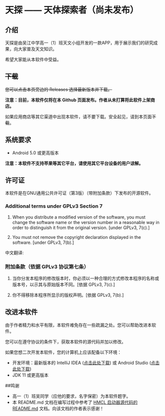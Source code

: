 # 天探 —— 天体探索者（尚未发布）

## 介绍

天探是由吴江中学高一（1）班天文小组开发的一款APP，用于展示我们的研究成果，向大家普及天文知识。

希望大家能从本软件中受益。


## ~~下载~~

~~您可以点击本页旁边的 Releases 选择最新版本并下载。~~

**注意：目前，本软件仅将在本 Github 页面发布。作者从未打算将此软件上架商店。**

如果应用商店等其它渠道中出现本软件，请不要下载。安全起见，请到本页面~~下载~~。


## 系统要求

 * Android 5.0 或更高版本

**注意：本软件不支持苹果等其它平台，请使用其它平台设备的用户谅解。**

## 许可证
本软件是在GNU通用公共许可证（第3版）（带附加条款）下发布的开源软件。

### Additional terms under GPLv3 Section 7
1. When you distribute a modified version of the software, you must change the software name or the version number in a reasonable way in order to distinguish it from the original version. \[under GPLv3, 7(c).]

   

2. You must not remove the copyright declaration displayed in the software. \[under GPLv3, 7(b).]

中文翻译:
### 附加条款（依据 GPLv3 协议第七条）
1. 当你分发本程序的修改版本时，你必须以一种合理的方式修改本程序的名称或版本号，以示其与原始版本不同。\[依据 GPLv3, 7(c).]

   

2. 你不得移除本程序所显示的版权声明。\[依据 GPLv3, 7(b).]

## 改进本软件

由于作者精力和水平有限，本软件难免存在一些疏漏之处。您可以帮助改进本软件。

您可以在遵守协议的条件下，获取本软件的源代码并加以修改。

如果您想二次开发本软件，您的计算机上应该配备以下环境：
* 开发环境：最新版本的 IntelliJ IDEA ([点击此处下载](https://www.jetbrains.com/idea/download)) 
 或 Android Studio ([点击此处下载](https://developer.android.google.cn/studio))
* JDK 11 或更高版本

##鸣谢
* 高一（1）班吴同学（应他的要求，名字保密）为本软件题字。
* 本 README.md 文档在编写过程中参考了 [HMCL 启动器源代码的 README.md](https://github.com/huanghongxun/HMCL/blob/javafx/README.md) 文档。向该文档的作者表示感谢！